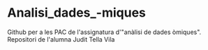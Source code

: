 # Analisi_dades_-miques
Github per a les PAC de l'assignatura d'"anàlisi de dades òmiques". Repositori de l'alumna Judit Tella Vila
